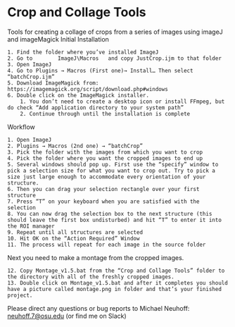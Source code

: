 # Crop and Collage Tools
 Tools for creating a collage of crops from a series of images using imageJ and imageMagick
Initial Installation

    1. Find the folder where you’ve installed ImageJ
    2. Go to 		ImageJ\Macros 	and copy JustCrop.ijm to that folder
    3. Open ImageJ
    4. Go to Plugins → Macros (First one)→ Install…	Then select “batchCrop.ijm”
    5. Download ImageMagick from: https://imagemagick.org/script/download.php#windows 
    6. Double click on the ImageMagick installer.
        1. You don’t need to create a desktop icon or install FFmpeg, but do check “Add application directory to your system path”
        2. Continue through until the installation is complete


Workflow
       
    1. Open ImageJ
    2. Plugins → Macros (2nd one) → “batchCrop”
    3. Pick the folder with the images from which you want to crop
    4. Pick the folder where you want the cropped images to end up
    5. Several windows should pop up. First use the “specify” window to pick a selection size for what you want to crop out. Try to pick a size just large enough to accommodate every orientation of your structure.
    6. Then you can drag your selection rectangle over your first structure 
    7. Press “T” on your keyboard when you are satisfied with the selection
    8. You can now drag the selection box to the next structure (this should leave the first box undisturbed) and hit “T” to enter it into the ROI manager
    9. Repeat until all structures are selected
    10. Hit OK on the “Action Required” Window
    11. The process will repeat for each image in the source folder

Next you need to make a montage from the cropped images.

    12. Copy Montage_v1.5.bat from the “Crop and Collage Tools” folder to the directory with all of the freshly cropped images. 
    13. Double click on Montage_v1.5.bat and after it completes you should have a picture called montage.png in folder and that’s your finished project.

Please direct any questions or bug reports to Michael Neuhoff: neuhoff.7@osu.edu (or find me on Slack)